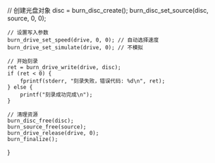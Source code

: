  // 创建光盘对象
    disc = burn_disc_create();
    burn_disc_set_source(disc, source, 0, 0);
    
    // 设置写入参数
    burn_drive_set_speed(drive, 0, 0); // 自动选择速度
    burn_drive_set_simulate(drive, 0); // 不模拟
    
    // 开始刻录
    ret = burn_drive_write(drive, disc);
    if (ret < 0) {
        fprintf(stderr, "刻录失败，错误代码: %d\n", ret);
    } else {
        printf("刻录成功完成\n");
    }
    
    // 清理资源
    burn_disc_free(disc);
    burn_source_free(source);
    burn_drive_release(drive, 0);
    burn_finalize();
}
